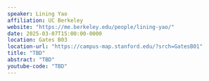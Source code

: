 ```yaml
---
speaker: Lining Yao
affiliation: UC Berkeley
website: "https://me.berkeley.edu/people/lining-yao/"
date: 2025-03-07T15:00:00-0000
location: Gates B03
location-url: "https://campus-map.stanford.edu/?srch=GatesB01"
title: "TBD"
abstract: "TBD"
youtube-code: "TBD"
---
```


